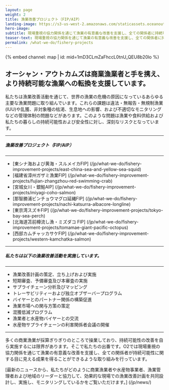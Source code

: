 ```yaml
---
layout: page 
weight: 2
title: 漁業改善プロジェクト（FIP/AIP）
landing-image: https://s3-us-west-2.amazonaws.com/staticassets.oceanoutcomes.org/rollover+images/our-work-hover.jpg
hero-image:
subtitle: 現場重視の協力関係を通じて漁業の有意義な改善を支援し、全ての関係者に持続可能性に関する目に見える成果を。
teaser-text: 現場重視の協力関係を通じて漁業の有意義な改善を支援し、全ての関係者に持続可能性に関する目に見える成果を。
permalink: /what-we-do/fishery-projects
---
```

<div class="map-section">
  <div class="grid-container">
    {% embed channel: map | id: mid=1mD3CLmZaFhccL0tnU_QEU8b20lo %}
  </div>
</div>

<h2>オーシャン・アウトカムズは商業漁業者と手を携え、より持続可能な漁業への転換を支援しています。</h2>

私たちは漁業改善活動を通じて、世界の漁業の危機の原因になっているあらゆる主要な漁業問題に取り組んでいます。これらの課題は違法・無報告・無規制漁業 (IUU)や乱獲、非対象種の枯渇、生息地への影響、および不適切なモニタリングなどの管理体制の問題などがあります。このような問題は漁業や食料供給および私たちの暮らしの持続可能性および安全性に対し、深刻なリスクとなっています。

----

<h5>漁業改善プロジェクト（FIP/AIP）</h5>

----

  * [東シナ海および黄海・スルメイカFIP] (/jp/what-we-do/fishery-improvement-projects/east-china-sea-and-yellow-sea-squid)
  * [福建省漳州ガザミ漁業FIP] (/jp/what-we-do/fishery-improvement-projects/fujian-zhangzhou-red-swimming-crab)
  * [宮城女川・銀鮭AIP] (/jp/what-we-do/fishery-improvement-projects/miyagi-coho-salmon)
  * [那智勝浦ビンチョウマグロ延縄FIP] (/jp/what-we-do/fishery-improvement-projects/nachi-katsurra-albacore-longline)
  * [東京湾スズキFIP] (/jp/what-we-do/fishery-improvement-projects/tokyo-bay-sea-perch)
  * [北海道苫前樽流し漁・ミズダコ FIP] (/jp/what-we-do/fishery-improvement-projects/tomamae-giant-pacific-octopus)
  * [西部カムチャッカサケFIP] (/jp/what-we-do/fishery-improvement-projects/western-kamchatka-salmon)

----

<h5>私たちは以下の漁業改善活動を実施しています。</h5>

----

  * 漁業改善計画の策定、立ち上げおよび実施
  * 短期審査、予備審査及び本審査の実施
  * サプライチェーン分析及びマッピング
  * トレーサビリティーおよび独立オブザーバープログラム
  * バイヤーとのパートナー関係の構築促進
  * 漁業市場への関与方策の策定
  * 混獲低減プログラム
  * 漁業者と水産物バイヤーとの交流
  * 水産物サプライチェーンの利害関係者会議の開催

----

多くの商業漁業が採算ぎりぎりのところで操業しており、持続可能性の改善を自ら実施するには限界があります。そこで私たちの出番です。O2では現場重視の協力関係を通じて漁業の有意義な改善を支援し、全ての関係者が持続可能性に関する目に見える成果を得ることができるような取り組みを行っています。

[最新のニュースから、私たちがどのように商業漁業者や水産物事業者、漁業管理者および地域のリーダーと協力して、効果的な現場での漁業改善計画を共同設計し、実施し、モニタリングしているかをご覧いただけます。] (/jp/news/)
